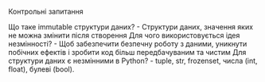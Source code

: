 Контрольні запитання

Що таке immutable структури даних? - Структури даних, значення яких не можна змінити після створення 
Для чого використовується ідея незмінності? - Щоб забезпечити безпечну роботу з даними, уникнути побічних ефектів і зробити код більш передбачуваним та чистим
Для структури даних є незмінними в Python? - tuple, str, frozenset, числа (int, float), булеві (bool).
